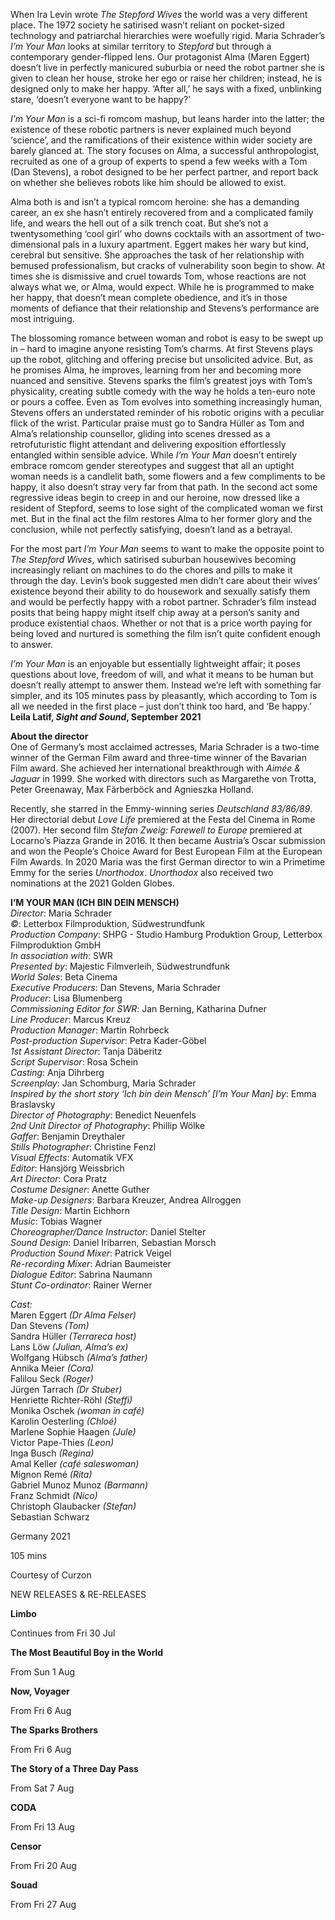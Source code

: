 When Ira Levin wrote _The Stepford Wives_ the world was a very different place. The 1972 society he satirised wasn’t reliant on pocket-sized technology and patriarchal hierarchies were woefully rigid. Maria Schrader’s _I’m Your Man_ looks at similar territory to _Stepford_ but through a contemporary gender-flipped lens. Our protagonist Alma (Maren Eggert) doesn’t live in perfectly manicured suburbia or need the robot partner she is given to clean her house, stroke her ego or raise her children; instead, he is designed only to make her happy. ‘After all,’ he says with a fixed, unblinking stare, ‘doesn’t everyone want to  be happy?’

_I’m Your Man_ is a sci-fi romcom mashup, but leans harder into the latter; the existence of these robotic partners is never explained much beyond ‘science’, and the ramifications of their existence within wider society are barely glanced at. The story focuses on Alma, a successful anthropologist, recruited as one of a group of experts to spend a few weeks with a Tom (Dan Stevens), a robot designed to be her perfect partner, and report back on whether she believes robots like him should be allowed to exist.

Alma both is and isn’t a typical romcom heroine: she has a demanding career, an ex she hasn’t entirely recovered from and a complicated family life, and wears the hell out of a silk trench coat. But she’s not a twentysomething ‘cool girl’ who downs cocktails with an assortment of two-dimensional pals in a luxury apartment. Eggert makes her wary but kind, cerebral but sensitive.  She approaches the task of her relationship with bemused professionalism, but cracks of vulnerability soon begin to show. At times she is dismissive and cruel towards Tom, whose reactions are not always what we, or Alma, would expect. While he is programmed to make her happy, that doesn’t mean complete obedience, and it’s in those moments of defiance that their relationship and Stevens’s performance are most intriguing.

The blossoming romance between woman and robot is easy to be swept up in – hard to imagine anyone resisting Tom’s charms. At first Stevens plays up the robot, glitching and offering precise but unsolicited advice. But, as he promises Alma, he improves, learning from her and becoming more nuanced and sensitive. Stevens sparks the film’s greatest joys with Tom’s physicality, creating subtle comedy with the way he holds a ten-euro note or pours a coffee. Even as Tom evolves into something increasingly human, Stevens offers an understated reminder of his robotic origins with a peculiar flick of the wrist. Particular praise must go to Sandra Hüller as Tom and Alma’s relationship counsellor, gliding into scenes dressed as a retrofuturistic flight attendant and delivering exposition effortlessly entangled within sensible advice. While _I’m Your Man_ doesn’t entirely embrace romcom gender stereotypes and suggest that all an uptight woman needs is a candlelit bath, some flowers and a few compliments to be happy, it also doesn’t stray very far from that path. In the second act some regressive ideas begin to creep in and our heroine, now dressed like a resident of Stepford, seems to lose sight of the complicated woman we first met. But in the final act the film restores Alma to her former glory and the conclusion, while not perfectly satisfying, doesn’t land as a betrayal.

For the most part _I’m Your Man_ seems to want to make the opposite point to _The Stepford Wives_, which satirised suburban housewives becoming increasingly reliant on machines to do the chores and pills to make it through the day. Levin’s book suggested men didn’t care about their wives’ existence beyond their ability to do housework and sexually satisfy them and would be perfectly happy with a robot partner. Schrader’s film instead posits that being happy might itself chip away at a person’s sanity and produce existential chaos. Whether or not that is a price worth paying for being loved and nurtured is something the film isn’t quite confident enough to answer.

_I’m Your Man_ is an enjoyable but essentially lightweight affair; it poses questions about love, freedom of will, and what it means to be human but doesn’t really attempt to answer them. Instead we’re left with something far simpler, and its 105 minutes pass by pleasantly, which according to Tom is all we needed in the first place – just don’t think too hard, and ‘Be happy.’<br>
**Leila Latif, _Sight and Sound_, September 2021**

**About the director**<br>
One of Germany’s most acclaimed actresses, Maria Schrader is a two-time winner of the German Film award and three-time winner of the Bavarian Film award. She achieved her international breakthrough with _Aimée & Jaguar_ in 1999. She worked with directors such as Margarethe von Trotta, Peter Greenaway, Max Färberböck and Agnieszka Holland.

Recently, she starred in the Emmy-winning series _Deutschland 83/86/89_.  
Her directorial debut _Love Life_ premiered at the Festa del Cinema in Rome (2007). Her second film _Stefan Zweig: Farewell to Europe_ premiered at Locarno’s Piazza Grande in 2016. It then became Austria’s Oscar submission and won the People’s Choice Award for Best European Film at the European Film Awards. In 2020 Maria was the first German director to win a Primetime Emmy for the series _Unorthodox_. _Unorthodox_ also received two nominations at the 2021 Golden Globes.<br>

**I’M YOUR MAN (ICH BIN DEIN MENSCH)**<br>
_Director_: Maria Schrader  
_©_: Letterbox Filmproduktion, Südwestrundfunk  
_Production Company_: SHPG - Studio Hamburg Produktion Group, Letterbox Filmproduktion GmbH  
_In association with_: SWR  
_Presented by_: Majestic Filmverleih, Südwestrundfunk  
_World Sales_: Beta Cinema  
_Executive Producers_: Dan Stevens, Maria Schrader  
_Producer_: Lisa Blumenberg  
_Commissioning Editor for SWR_: Jan Berning, Katharina Dufner  
_Line Producer_: Marcus Kreuz  
_Production Manager_: Martin Rohrbeck  
_Post-production Supervisor_: Petra Kader-Göbel  
_1st Assistant Director_: Tanja Däberitz  
_Script Supervisor_: Rosa Schein  
_Casting_: Anja Dihrberg  
_Screenplay_: Jan Schomburg, Maria Schrader  
_Inspired by the short story ‘Ich bin dein Mensch’ [I’m Your Man] by_: Emma Braslavsky  
_Director of Photography_: Benedict Neuenfels  
_2nd Unit Director of Photography_: Phillip Wölke  
_Gaffer_: Benjamin Dreythaler  
_Stills Photographer_: Christine Fenzl  
_Visual Effects_: Automatik VFX  
_Editor_: Hansjörg Weissbrich  
_Art Director_: Cora Pratz  
_Costume Designer_: Anette Guther  
_Make-up Designers_: Barbara Kreuzer, Andrea Allroggen  
_Title Design_: Martin Eichhorn  
_Music_: Tobias Wagner  
_Choreographer/Dance Instructor_: Daniel Stelter  
_Sound Design_: Daniel Iribarren, Sebastian Morsch  
_Production Sound Mixer_: Patrick Veigel  
_Re-recording Mixer_: Adrian Baumeister  
_Dialogue Editor_: Sabrina Naumann  
_Stunt Co-ordinator_: Rainer Werner

_Cast:_  
Maren Eggert _(Dr Alma Felser)_  
Dan Stevens _(Tom)_  
Sandra Hüller _(Terrareca host)_  
Lans Löw _(Julian, Alma’s ex)_  
Wolfgang Hübsch _(Alma’s father)_  
Annika Meier _(Cora)_  
Falilou Seck _(Roger)_  
Jürgen Tarrach _(Dr Stuber)_  
Henriette Richter-Röhl _(Steffi)_  
Monika Oschek _(woman in café)_  
Karolin Oesterling _(Chloé)_  
Marlene Sophie Haagen _(Jule)_  
Victor Pape-Thies _(Leon)_  
Inga Busch _(Regina)_  
Amal Keller _(café saleswoman)_  
Mignon Remé _(Rita)_  
Gabriel Munoz Munoz _(Barmann)_  
Franz Schmidt _(Nico)_  
Christoph Glaubacker _(Stefan)_  
Sebastian Schwarz

Germany 2021

105 mins

Courtesy of Curzon

NEW RELEASES & RE-RELEASES

**Limbo**

Continues from Fri 30 Jul

**The Most Beautiful Boy in the World**

From Sun 1 Aug

**Now, Voyager**

From Fri 6 Aug

**The Sparks Brothers**

From Fri 6 Aug

**The Story of a Three Day Pass**

From Sat 7 Aug

**CODA**

From Fri 13 Aug

**Censor**

From Fri 20 Aug

**Souad**

From Fri 27 Aug
<!--stackedit_data:
eyJoaXN0b3J5IjpbNzg0NDQwMzQzLDQ1MjgzOTkzXX0=
-->